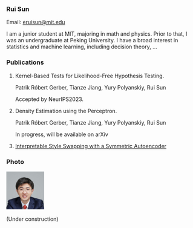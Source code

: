 ### Rui Sun
Email: eruisun@mit.edu

 I am a junior student at MIT, majoring in math and physics. Prior to that, I was an undergraduate at Peking University. I have a broad interest in statistics and machine learning, including decision theory, ...

### Publications
1. Kernel-Based Tests for Likelihood-Free Hypothesis Testing.
   
   Patrik Róbert Gerber, Tianze Jiang, Yury Polyanskiy, Rui Sun
   
   Accepted by NeurIPS2023.

2. Density Estimation using the Perceptron.
   
   Patrik Róbert Gerber, Tianze Jiang, Yury Polyanskiy, Rui Sun
   
   In progress, will be available on arXiv

3. [Interpretable Style Swapping with a Symmetric Autoencoder](https://github.com/Sr-11/ruisun.github.io/blob/gh-pages/Rui%20Symmetric%20autoencoder%20for%20redatuming.pdf)

### Photo
<img src="https://github.com/Sr-11/ruisun.github.io/blob/gh-pages/Sr1.jpg" width="100px">

(Under construction)
